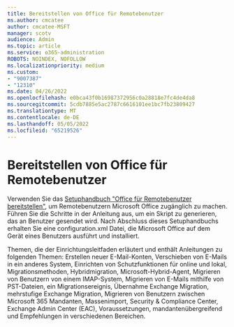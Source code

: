 ```yaml
---
title: Bereitstellen von Office für Remotebenutzer
ms.author: cmcatee
author: cmcatee-MSFT
manager: scotv
audience: Admin
ms.topic: article
ms.service: o365-administration
ROBOTS: NOINDEX, NOFOLLOW
ms.localizationpriority: medium
ms.custom:
- "9007387"
- "12310"
ms.date: 04/26/2022
ms.openlocfilehash: e0bca43f0b16987372956c0a28818e7fc4de4da8
ms.sourcegitcommit: 5cdb7885e5ac2787c6616101ee1bc7fb23809427
ms.translationtype: MT
ms.contentlocale: de-DE
ms.lasthandoff: 05/05/2022
ms.locfileid: "65219526"
---
```

# <a name="deploy-office-to-remote-users"></a>Bereitstellen von Office für Remotebenutzer

Verwenden Sie das [Setuphandbuch "Office für Remotebenutzer bereitstellen"](https://admin.microsoft.com/Adminportal/Home#/officeremoteinstall), um Remotebenutzern Microsoft Office zugänglich zu machen. Führen Sie die Schritte in der Anleitung aus, um ein Skript zu generieren, das an Benutzer gesendet wird. Nach Abschluss dieses Setuphandbuchs erhalten Sie eine configuration.xml Datei, die Microsoft Office auf dem Gerät eines Benutzers ausführt und installiert.

Themen, die der Einrichtungsleitfaden erläutert und enthält Anleitungen zu folgenden Themen: Erstellen neuer E-Mail-Konten, Verschieben von E-Mails in ein anderes System, Einrichten von Schutzfunktionen für online und lokal, Migrationsmethoden, Hybridmigration, Microsoft-Hybrid-Agent, Migrieren von Benutzern von einem IMAP-System, Migrieren von E-Mails mithilfe von PST-Dateien, ein Migrationsereignis, Übernahme Exchange Migration, mehrstufige Exchange Migration, Migrieren von Benutzern zwischen Microsoft 365 Mandanten, Massenimport, Security & Compliance Center, Exchange Admin Center (EAC), Voraussetzungen, mandantenübergreifend und Empfehlungen in verschiedenen Bereichen.
